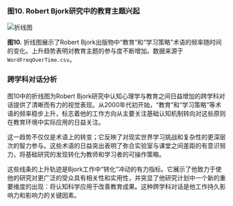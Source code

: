 ### 图10. Robert Bjork研究中的教育主题兴起

![折线图](https://mdn.alipayobjects.com/one_clip/afts/img/0vWpTJtE1RYAAAAAT5AAAAgAoEACAQFr/original)

**图10.** 折线图展示了Robert Bjork出版物中“教育”和“学习策略”术语的频率随时间的变化。上升趋势表明对教育主题的参与度不断增加。数据来源于`WordFreqOverTime.csv`。

### 跨学科对话分析

图10中的折线图为Robert Bjork研究中认知心理学与教育之间日益增加的跨学科对话提供了清晰而有力的视觉表现。从2000年代初开始，“教育”和“学习策略”等术语的频率稳步上升，标志着他的工作方向从主要关注基础认知机制转向对这些原则在教育环境中实际应用的日益关注。

这一趋势不仅仅是术语上的转变；它反映了对现实世界学习挑战和复杂性的更深层次的智力参与。这些术语的日益突出表明了弥合实验室与课堂之间差距的有意识努力，将基础研究的发现转化为教师和学习者的可操作策略。

这些线条的上升轨迹是Bjork工作中“转化”冲动的有力指标。它展示了他致力于使他的研究对更广泛的受众具有相关性和实用性，并突显了他研究计划中一个新的重要维度的出现：将认知科学应用于改善教育成果。这种跨学科对话是他工作持久影响力和影响力的关键因素。
